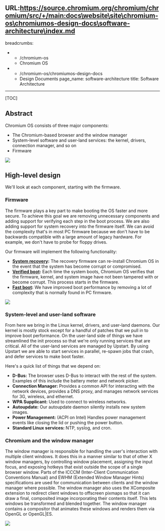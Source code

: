 URL:https://source.chromium.org/chromium/chromium/src/+/main:docs\website\site\chromium-os\chromiumos-design-docs\software-architecture\index.md
---
breadcrumbs:
- - /chromium-os
  - Chromium OS
- - /chromium-os/chromiumos-design-docs
  - Design Documents
page_name: software-architecture
title: Software Architecture
---

[TOC]

## Abstract

Chromium OS consists of three major components:

*   The Chromium-based browser and the window manager
*   System-level software and user-land services: the kernel, drivers,
            connection manager, and so on
*   Firmware

![](/chromium-os/chromiumos-design-docs/software-architecture/overview.png)

## High-level design

We'll look at each component, starting with the firmware.

### Firmware

The firmware plays a key part to make booting the OS faster and more secure. To
achieve this goal we are removing unnecessary components and adding support for
verifying each step in the boot process. We are also adding support for system
recovery into the firmware itself. We can avoid the complexity that's in most PC
firmware because we don't have to be backwards compatible with a large amount of
legacy hardware. For example, we don't have to probe for floppy drives.

Our firmware will implement the following functionality:

*   [**System
            recovery**](/chromium-os/chromiumos-design-docs/firmware-boot-and-recovery)**:**
            The recovery firmware can re-install Chromium OS in the event that
            the system has become corrupt or compromised.
*   **[Verified
            boot](/chromium-os/chromiumos-design-docs/verified-boot):** Each
            time the system boots, Chromium OS verifies that the firmware,
            kernel, and system image have not been tampered with or become
            corrupt. This process starts in the firmware.
*   [**Fast
            boot**](/chromium-os/chromiumos-design-docs/firmware-boot-and-recovery)**:**
            We have improved boot performance by removing a lot of complexity
            that is normally found in PC firmware.

![](/chromium-os/chromiumos-design-docs/software-architecture/firmware.png)

### System-level and user-land software

From here we bring in the Linux kernel, drivers, and user-land daemons. Our
kernel is mostly stock except for a handful of patches that we pull in to
improve boot performance. On the user-land side of things we have streamlined
the init process so that we're only running services that are critical. All of
the user-land services are managed by Upstart. By using Upstart we are able to
start services in parallel, re-spawn jobs that crash, and defer services to make
boot faster.

Here's a quick list of things that we depend on:

*   **D-Bus:** The browser uses D-Bus to interact with the rest of the
            system. Examples of this include the battery meter and network
            picker.
*   **Connection Manager:** Provides a common API for interacting with
            the network devices, provides a DNS proxy, and manages network
            services for 3G, wireless, and ethernet.
*   **WPA Supplicant:** Used to connect to wireless networks.
*   **Autoupdate:** Our autoupdate daemon silently installs new system
            images.
*   **Power Management:** (ACPI on Intel) Handles power management
            events like closing the lid or pushing the power button.
*   **Standard Linux services:** NTP, syslog, and cron.

### Chromium and the window manager

The window manager is responsible for handling the user's interaction with
multiple client windows. It does this in a manner similar to that of other X
window managers, by controlling window placement, assigning the input focus, and
exposing hotkeys that exist outside the scope of a single browser window. Parts
of the ICCCM (Inter-Client Communication Conventions Manual) and EWHM (Extended
Window Manager Hints) specifications are used for communication between clients
and the window manager where possible.
The window manager also uses the XComposite extension to redirect client windows
to offscreen pixmaps so that it can draw a final, composited image incorporating
their contents itself. This lets windows be transformed and blended together.
The window manager contains a compositor that animates these windows and renders
them via OpenGL or OpenGL|ES.

![](/chromium-os/chromiumos-design-docs/software-architecture/chrome.png)
